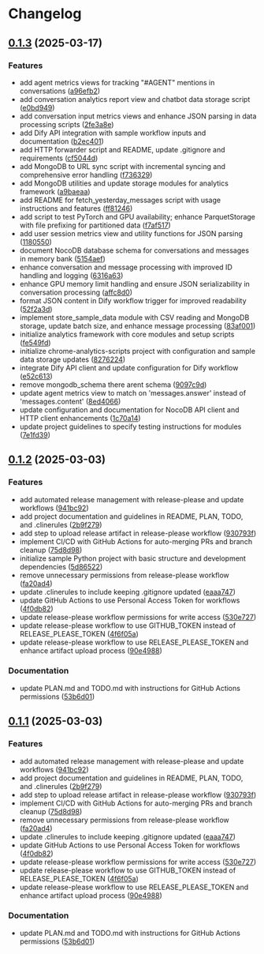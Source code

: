 # Changelog

## [0.1.3](https://github.com/FrancisVarga/chrome-analytics-scripts/compare/sample_python_project-v0.1.2...sample_python_project-v0.1.3) (2025-03-17)


### Features

* add agent metrics views for tracking "#AGENT" mentions in conversations ([a96efb2](https://github.com/FrancisVarga/chrome-analytics-scripts/commit/a96efb2885e70a05055d02c9891b8d2dd0da1fa2))
* add conversation analytics report view and chatbot data storage script ([e0bd949](https://github.com/FrancisVarga/chrome-analytics-scripts/commit/e0bd949a9c3ea41f138cd33acaa76fd979f82012))
* add conversation input metrics views and enhance JSON parsing in data processing scripts ([2fe3a8e](https://github.com/FrancisVarga/chrome-analytics-scripts/commit/2fe3a8e62f6e2f5b9a2dc9c71e6ae4c2008b67bd))
* add Dify API integration with sample workflow inputs and documentation ([b2ec401](https://github.com/FrancisVarga/chrome-analytics-scripts/commit/b2ec40137276cf9260bb39420768b22fe32da9e9))
* add HTTP forwarder script and README, update .gitignore and requirements ([cf5044d](https://github.com/FrancisVarga/chrome-analytics-scripts/commit/cf5044d75c98f4da9519c7be8b6f42570fc2ba0f))
* add MongoDB to URL sync script with incremental syncing and comprehensive error handling ([f736329](https://github.com/FrancisVarga/chrome-analytics-scripts/commit/f73632953c89abf27fd6836aee3f5844c8458764))
* add MongoDB utilities and update storage modules for analytics framework ([a9baeaa](https://github.com/FrancisVarga/chrome-analytics-scripts/commit/a9baeaaa6fde3dcc19bec0424e2b173f244a2c18))
* add README for fetch_yesterday_messages script with usage instructions and features ([ff81246](https://github.com/FrancisVarga/chrome-analytics-scripts/commit/ff81246d180e18cfc2fc791a2711a1a5f9e1cc4e))
* add script to test PyTorch and GPU availability; enhance ParquetStorage with file prefixing for partitioned data ([f7af517](https://github.com/FrancisVarga/chrome-analytics-scripts/commit/f7af517ace3c2d040a1fb01956ed72599092e9be))
* add user session metrics view and utility functions for JSON parsing ([1180550](https://github.com/FrancisVarga/chrome-analytics-scripts/commit/1180550f39af303b514599f4fd6b0eb01a366c01))
* document NocoDB database schema for conversations and messages in memory bank ([5154aef](https://github.com/FrancisVarga/chrome-analytics-scripts/commit/5154aef560bd66cc5740a0c909a5a2c4d272e06e))
* enhance conversation and message processing with improved ID handling and logging ([6316a63](https://github.com/FrancisVarga/chrome-analytics-scripts/commit/6316a63c05d1b0cbf8a09a2cf99e94a0ec38abb5))
* enhance GPU memory limit handling and ensure JSON serializability in conversation processing ([affc8d0](https://github.com/FrancisVarga/chrome-analytics-scripts/commit/affc8d0cd63bffede02c15aac645c72e69134d56))
* format JSON content in Dify workflow trigger for improved readability ([52f2a3d](https://github.com/FrancisVarga/chrome-analytics-scripts/commit/52f2a3ddee2954097fd9cd9b23a8fec0beaffd86))
* implement store_sample_data module with CSV reading and MongoDB storage, update batch size, and enhance message processing ([83af001](https://github.com/FrancisVarga/chrome-analytics-scripts/commit/83af001a198f617e71a1f4f205a86350a845ca7f))
* initialize analytics framework with core modules and setup scripts ([fe549fd](https://github.com/FrancisVarga/chrome-analytics-scripts/commit/fe549fd9f17c23414f97de185b6ed62abf06e98d))
* initialize chrome-analytics-scripts project with configuration and sample data storage updates ([8276224](https://github.com/FrancisVarga/chrome-analytics-scripts/commit/82762243706ff1a066b78c0c628f9e8925eb2ed5))
* integrate Dify API client and update configuration for Dify workflow ([e52c613](https://github.com/FrancisVarga/chrome-analytics-scripts/commit/e52c613c5e4014149ac8e7b1bfeb8963b6d7141d))
* remove mongodb_schema there arent schema ([9097c9d](https://github.com/FrancisVarga/chrome-analytics-scripts/commit/9097c9dca8c11d48a6cfb93af68f66f7bcbf842c))
* update agent metrics view to match on 'messages.answer' instead of 'messages.content' ([8ed4066](https://github.com/FrancisVarga/chrome-analytics-scripts/commit/8ed406623f6a07a100be8673ea3e2c1effc30a75))
* update configuration and documentation for NocoDB API client and HTTP client enhancements ([1c70a14](https://github.com/FrancisVarga/chrome-analytics-scripts/commit/1c70a147eb314b7418bf0935d86a768eced326df))
* update project guidelines to specify testing instructions for modules ([7e1fd39](https://github.com/FrancisVarga/chrome-analytics-scripts/commit/7e1fd39c169609cfa5e6afcdf5cec1509ea33890))

## [0.1.2](https://github.com/FrancisVarga/cline-project-template/compare/sample_python_project-v0.1.1...sample_python_project-v0.1.2) (2025-03-03)


### Features

* add automated release management with release-please and update workflows ([941bc92](https://github.com/FrancisVarga/cline-project-template/commit/941bc9275b25caff4a5ded7feb973fe55b338d58))
* add project documentation and guidelines in README, PLAN, TODO, and .clinerules ([2b9f279](https://github.com/FrancisVarga/cline-project-template/commit/2b9f2797216d641fbe34e78cdb60578cccf8c3a6))
* add step to upload release artifact in release-please workflow ([930793f](https://github.com/FrancisVarga/cline-project-template/commit/930793f3d860eea8b528da68f90ad1327032644f))
* implement CI/CD with GitHub Actions for auto-merging PRs and branch cleanup ([75d8d98](https://github.com/FrancisVarga/cline-project-template/commit/75d8d98b6f513483ef29f1865ba5f7204da7418f))
* initialize sample Python project with basic structure and development dependencies ([5d86522](https://github.com/FrancisVarga/cline-project-template/commit/5d86522a26d56260450d7ce7b6cf3ab9471701e3))
* remove unnecessary permissions from release-please workflow ([fa20ad4](https://github.com/FrancisVarga/cline-project-template/commit/fa20ad4331119328231ffa5e5bf40d321916e0d7))
* update .clinerules to include keeping .gitignore updated ([eaaa747](https://github.com/FrancisVarga/cline-project-template/commit/eaaa747f6ddc1b4af2d3141935dee501d6ca4125))
* update GitHub Actions to use Personal Access Token for workflows ([4f0db82](https://github.com/FrancisVarga/cline-project-template/commit/4f0db82f808508a175f295373b006586f12980c7))
* update release-please workflow permissions for write access ([530e727](https://github.com/FrancisVarga/cline-project-template/commit/530e727441f1523e2a02de6274cfabe17362e9da))
* update release-please workflow to use GITHUB_TOKEN instead of RELEASE_PLEASE_TOKEN ([4f6f05a](https://github.com/FrancisVarga/cline-project-template/commit/4f6f05a7c7ae35a90eb116aa837c84715e23111b))
* update release-please workflow to use RELEASE_PLEASE_TOKEN and enhance artifact upload process ([90e4988](https://github.com/FrancisVarga/cline-project-template/commit/90e4988e072b9a94ded5ab02a373c5e4d4e6ce5d))


### Documentation

* update PLAN.md and TODO.md with instructions for GitHub Actions permissions ([53b6d01](https://github.com/FrancisVarga/cline-project-template/commit/53b6d0151b19b1b684f3cffbb4120b3ffc0a7dc9))

## [0.1.1](https://github.com/FrancisVarga/cline-project-template/compare/cline-project-template-v0.1.0...cline-project-template-v0.1.1) (2025-03-03)


### Features

* add automated release management with release-please and update workflows ([941bc92](https://github.com/FrancisVarga/cline-project-template/commit/941bc9275b25caff4a5ded7feb973fe55b338d58))
* add project documentation and guidelines in README, PLAN, TODO, and .clinerules ([2b9f279](https://github.com/FrancisVarga/cline-project-template/commit/2b9f2797216d641fbe34e78cdb60578cccf8c3a6))
* add step to upload release artifact in release-please workflow ([930793f](https://github.com/FrancisVarga/cline-project-template/commit/930793f3d860eea8b528da68f90ad1327032644f))
* implement CI/CD with GitHub Actions for auto-merging PRs and branch cleanup ([75d8d98](https://github.com/FrancisVarga/cline-project-template/commit/75d8d98b6f513483ef29f1865ba5f7204da7418f))
* remove unnecessary permissions from release-please workflow ([fa20ad4](https://github.com/FrancisVarga/cline-project-template/commit/fa20ad4331119328231ffa5e5bf40d321916e0d7))
* update .clinerules to include keeping .gitignore updated ([eaaa747](https://github.com/FrancisVarga/cline-project-template/commit/eaaa747f6ddc1b4af2d3141935dee501d6ca4125))
* update GitHub Actions to use Personal Access Token for workflows ([4f0db82](https://github.com/FrancisVarga/cline-project-template/commit/4f0db82f808508a175f295373b006586f12980c7))
* update release-please workflow permissions for write access ([530e727](https://github.com/FrancisVarga/cline-project-template/commit/530e727441f1523e2a02de6274cfabe17362e9da))
* update release-please workflow to use GITHUB_TOKEN instead of RELEASE_PLEASE_TOKEN ([4f6f05a](https://github.com/FrancisVarga/cline-project-template/commit/4f6f05a7c7ae35a90eb116aa837c84715e23111b))
* update release-please workflow to use RELEASE_PLEASE_TOKEN and enhance artifact upload process ([90e4988](https://github.com/FrancisVarga/cline-project-template/commit/90e4988e072b9a94ded5ab02a373c5e4d4e6ce5d))


### Documentation

* update PLAN.md and TODO.md with instructions for GitHub Actions permissions ([53b6d01](https://github.com/FrancisVarga/cline-project-template/commit/53b6d0151b19b1b684f3cffbb4120b3ffc0a7dc9))
